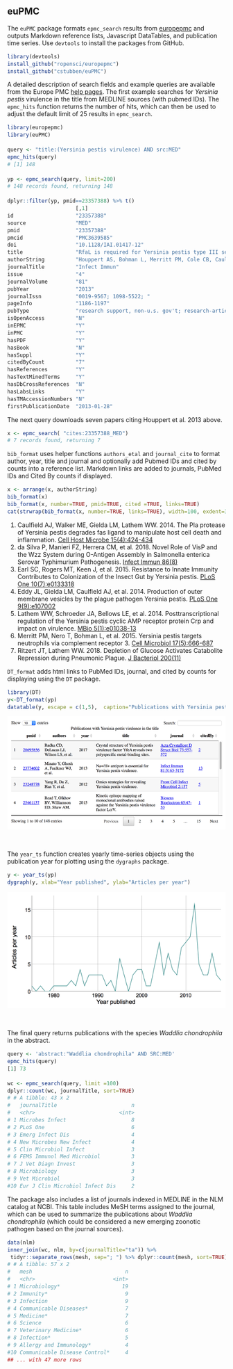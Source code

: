 
## euPMC

 The `euPMC` package formats `epmc_search` results from
 [europepmc](https://github.com/ropensci/europepmc) and outputs Markdown
 reference lists, Javascript DataTables, and publication time series. Use
 `devtools` to install the packages from GitHub.

```r
library(devtools)
install_github("ropensci/europepmc")
install_github("cstubben/euPMC")
```

A detailed description of search fields and example queries are available from
the Europe PMC [help pages](https://europepmc.org/Help#directsearch). The first
example searches for *Yersinia pestis* virulence in the title from MEDLINE
sources (with pubmed IDs).  The `epmc_hits` function returns the number of
hits, which can then be used to adjust the default limit of 25 results in
`epmc_search`.


```r
library(europepmc)
library(euPMC)

query <- "title:(Yersinia pestis virulence) AND src:MED"
epmc_hits(query)
# [1] 148

yp <- epmc_search(query, limit=200)
# 148 records found, returning 148

dplyr::filter(yp, pmid==23357388) %>% t()
                      [,1]
id                    "23357388"
source                "MED"
pmid                  "23357388"
pmcid                 "PMC3639585"
doi                   "10.1128/IAI.01417-12"
title                 "RfaL is required for Yersinia pestis type III secretion and virulence."
authorString          "Houppert AS, Bohman L, Merritt PM, Cole CB, Caulfield AJ, Lathem WW, Marketon MM."
journalTitle          "Infect Immun"
issue                 "4"
journalVolume         "81"
pubYear               "2013"
journalIssn           "0019-9567; 1098-5522; "
pageInfo              "1186-1197"
pubType               "research support, non-u.s. gov't; research-article; journal article; research ..."
isOpenAccess          "N"
inEPMC                "Y"
inPMC                 "Y"
hasPDF                "Y"
hasBook               "N"
hasSuppl              "Y"
citedByCount          "7"
hasReferences         "Y"
hasTextMinedTerms     "Y"
hasDbCrossReferences  "N"
hasLabsLinks          "Y"
hasTMAccessionNumbers "N"
firstPublicationDate  "2013-01-28"
```


The next query downloads seven papers citing Houppert et al. 2013 above.


```r
x <- epmc_search( "cites:23357388_MED")
# 7 records found, returning 7
```

`bib_format` uses helper functions `authors_etal` and `journal_cite` to format author,
year, title and journal and optionally add Pubmed IDs and cited by counts into a
reference list.  Markdown links are added to journals, PubMed IDs and Cited By counts if displayed.


```r
x <- arrange(x, authorString)
bib_format(x)
bib_format(x, number=TRUE, pmid=TRUE, cited =TRUE, links=TRUE)
cat(strwrap(bib_format(x, number=TRUE, links=TRUE), width=100, exdent=3), sep="\n")
```

1. Caulfield AJ, Walker ME, Gielda LM, Lathem WW. 2014. The Pla protease of Yersinia pestis
   degrades fas ligand to manipulate host cell death and inflammation. [Cell Host Microbe
   15(4):424-434](https://doi.org/10.1016/j.chom.2014.03.005)
2. da Silva P, Manieri FZ, Herrera CM, et al. 2018. Novel Role of VisP and the Wzz System during
   O-Antigen Assembly in Salmonella enterica Serovar Typhimurium Pathogenesis. [Infect Immun
   86(8)](https://doi.org/10.1128/iai.00319-18)
3. Earl SC, Rogers MT, Keen J, et al. 2015. Resistance to Innate Immunity Contributes to
   Colonization of the Insect Gut by Yersinia pestis. [PLoS One
   10(7):e0133318](https://doi.org/10.1371/journal.pone.0133318)
4. Eddy JL, Gielda LM, Caulfield AJ, et al. 2014. Production of outer membrane vesicles by the
   plague pathogen Yersinia pestis. [PLoS One
   9(9):e107002](https://doi.org/10.1371/journal.pone.0107002)
5. Lathem WW, Schroeder JA, Bellows LE, et al. 2014. Posttranscriptional regulation of the Yersinia
   pestis cyclic AMP receptor protein Crp and impact on virulence. [MBio
   5(1):e01038-13](https://doi.org/10.1128/mBio.01038-13)
6. Merritt PM, Nero T, Bohman L, et al. 2015. Yersinia pestis targets neutrophils via complement
   receptor 3. [Cell Microbiol 17(5):666-687](https://doi.org/10.1111/cmi.12391)
7. Ritzert JT, Lathem WW. 2018. Depletion of Glucose Activates Catabolite Repression during
   Pneumonic Plague. [J Bacteriol 200(11)](https://doi.org/10.1128/jb.00737-17)


`DT_format` adds html links to PubMed IDs, journal, and cited by counts for displaying
using the `DT` package.


```r
library(DT)
y<-DT_format(yp)
datatable(y, escape = c(1,5),  caption="Publications with Yersinia pestis virulence in the title")
```

![DataTable](DT.png)

<br>

The `year_ts` function creates yearly time-series objects using the publication year for plotting using the `dygraphs` package.


```r
y <- year_ts(yp)
dygraph(y, xlab="Year published", ylab="Articles per year")
```

![Dygraph](yp.png)

<br>

The final query returns publications with the species *Waddlia chondrophila* in the abstract.

```r
query <- 'abstract:"Waddlia chondrophila" AND SRC:MED'
epmc_hits(query)
[1] 73

wc <- epmc_search(query, limit =100)
dplyr::count(wc, journalTitle, sort=TRUE)
# # A tibble: 43 x 2
#   journalTitle                        n
#   <chr>                           <int>
# 1 Microbes Infect                     8
# 2 PLoS One                            6
# 3 Emerg Infect Dis                    4
# 4 New Microbes New Infect             4
# 5 Clin Microbiol Infect               3
# 6 FEMS Immunol Med Microbiol          3
# 7 J Vet Diagn Invest                  3
# 8 Microbiology                        3
# 9 Vet Microbiol                       3
#10 Eur J Clin Microbiol Infect Dis     2
```

The package also includes a list of journals indexed in MEDLINE in the NLM
catalog at NCBI.  This table includes MeSH terms assigned to the journal, which
can be used to summarize the publications about *Waddlia chondrophila*  (which
could be considered a new emerging zoonotic pathogen based on the journal
sources).

```r
data(nlm)
inner_join(wc, nlm, by=c(journalTitle="ta")) %>%
 tidyr::separate_rows(mesh, sep="; ") %>% dplyr::count(mesh, sort=TRUE)
# # A tibble: 57 x 2
#   mesh                              n
#   <chr>                         <int>
# 1 Microbiology*                    19
# 2 Immunity*                         9
# 3 Infection                         9
# 4 Communicable Diseases*            7
# 5 Medicine*                         7
# 6 Science                           6
# 7 Veterinary Medicine*              6
# 8 Infection*                        5
# 9 Allergy and Immunology*           4
#10 Communicable Disease Control*     4
## ... with 47 more rows
```
